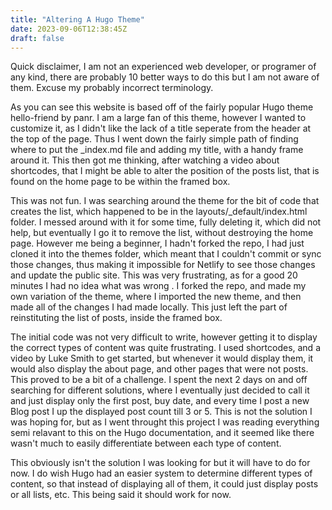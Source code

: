 ```yaml
---
title: "Altering A Hugo Theme"
date: 2023-09-06T12:38:45Z
draft: false
---
```


Quick disclaimer, I am not an experienced web developer, or programer of any 
kind, there are probably 10 better ways to do this but I am not aware of them.
Excuse my probably incorrect terminology.

As you can see this website is based off of the fairly popular Hugo theme 
hello-friend by panr. I am a large fan of this theme, however I wanted to 
customize it, as I didn't like the lack of a title seperate
from the header at the top of the page. Thus I went down the fairly simple path
of finding where to put the _index.md file and adding my title, with a handy
frame around it. This then got me thinking, after watching a video about
shortcodes, that I might be able to alter the position of the posts list, that
is found on the home page to be within the framed box. 

This was not fun. I was searching around the theme for the bit of code that 
creates the list, which happened to be in the layouts/_default/index.html 
folder. I messed around with it for some time, fully deleting it, which did not
help, but eventually I go it to remove the list, without destroying the home 
page. However me being a beginner, I hadn't forked the repo, I had just cloned
it into the themes folder, which meant that I couldn't commit or sync those 
changes, thus making it impossible for Netlify to see those changes and update 
the public site. This was very frustrating, as for a good 20 minutes I had no 
idea what was wrong . I forked the repo, and made my own variation of the 
theme, where I imported the new theme, and then made all of the changes I had
made locally. This just left the part of reinstituting the list of posts,
inside the framed box. 

The initial code was not very difficult to write, however getting it to display
the correct types of content was quite frustrating. I used shortcodes, 
and a video by Luke Smith to get started, but whenever it would display
them, it would also display the about page, and other pages that were not 
posts. This proved to be a bit of a challenge. I spent the next 2 days on and 
off searching for different solutions, where I eventually just decided to call
it and just display only the first post, buy date, and every time I post a new
Blog post I up the displayed post count till 3 or 5. This is not the solution I
was hoping for, but as I went throught this project I was reading everything 
semi relavant to this on the Hugo documentation, and it seemed like there 
wasn't much to easily differentiate between each type of content. 

This obviously isn't the solution I was looking for but it will have to do for
now. I do wish Hugo had an easier system to determine different types of
content, so that instead of displaying all of them, it could just display posts
or all lists, etc. This being said it should work for now.
